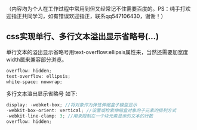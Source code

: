 （内容均为个人在工作过程中常用到但又经常记不住需要百度的。PS：纯手打欢迎指正共同学习，如有错误欢迎指正，联系qq547106430，谢谢！）

 ## css实现单行、多行文本溢出显示省略号(...)
 
 单行文本的溢出显示省略号用text-overflow:ellipsis属性来，当然还需要加宽度width属来兼容部分浏览。
 
```jsx
overflow: hidden;
text-overflow: ellipsis;
white-space: nowwrap;
```

多行文本溢出显示省略号 如下:

```jsx
display: -webket-box; //将对象作为弹性伸缩盒子模型显示
-webkit-box-orient: vertical; //设置或检索伸缩盒对象的子元素的排列方式 
-webkit-line-clamp: 3; //用来限制在一个块元素显示的文本的行数
overflow: hidden;
```